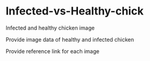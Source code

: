 # Infected-vs-Healthy-chick
Infected and healthy chicken image 

Provide image data of healthy and infected chicken 

Provide reference link for each image
